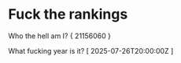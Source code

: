 # Fuck the rankings

Who the hell am I?
{ 21156060 }

What fucking year is it?
[ 2025-07-26T20:00:00Z ]
